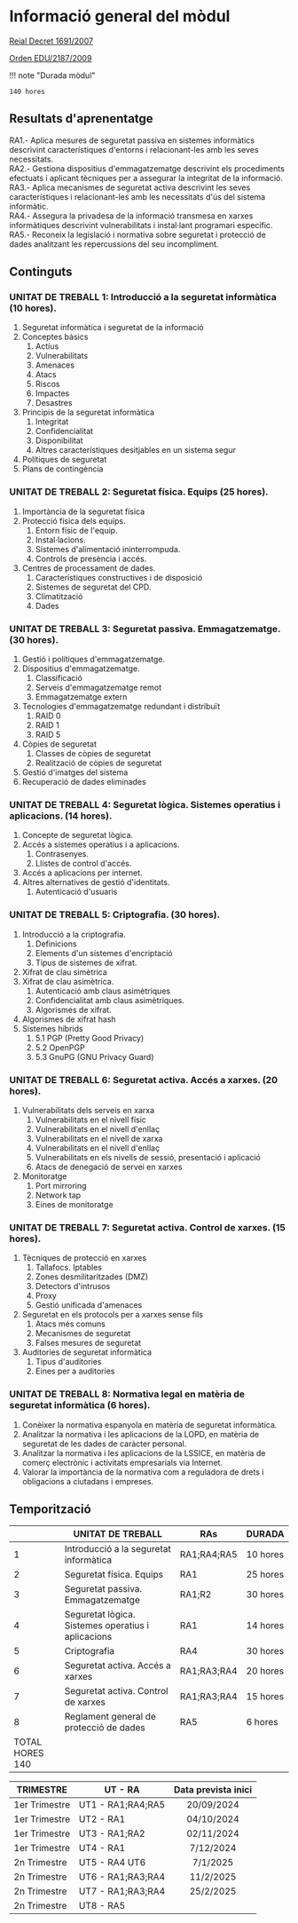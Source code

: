 # Informació general del mòdul

[Reial Decret 1691/2007](https://www.boe.es/diario_boe/txt.php?id=BOE-A-2008-819)

[Orden EDU/2187/2009](https://www.boe.es/diario_boe/txt.php?id=BOE-A-2009-13252)

!!! note "Durada mòdul"

    140 hores

## Resultats d'aprenentatge

RA1.- Aplica mesures de seguretat passiva en sistemes informàtics descrivint característiques d'entorns i relacionant-les amb les seves necessitats.  
RA2.- Gestiona dispositius d'emmagatzematge descrivint els procediments efectuats i aplicant tècniques per a assegurar la integritat de la informació.  
RA3.- Aplica mecanismes de seguretat activa descrivint les seves característiques i relacionant-les amb les necessitats d'ús del sistema informàtic.   
RA4.- Assegura la privadesa de la informació transmesa en xarxes informàtiques descrivint vulnerabilitats i instal·lant programari específic.   
RA5.- Reconeix la legislació i normativa sobre seguretat i protecció de dades analitzant les repercussions del seu incompliment.

## Continguts

### **UNITAT DE TREBALL 1: Introducció a la seguretat informàtica (10 hores).**

1. Seguretat informàtica i seguretat de la informació
2. Conceptes bàsics
    1. Actius
    2. Vulnerabilitats
    3. Amenaces
    4. Atacs
    5. Riscos
    6. Impactes
    7. Desastres
3. Principis de la seguretat informàtica
    1. Integritat
    2. Confidencialitat
    3. Disponibilitat
    4. Altres característiques desitjables en un sistema segur
4. Polítiques de seguretat
5. Plans de contingència

### **UNITAT DE TREBALL 2: Seguretat física. Equips (25 hores).**

1. Importància de la seguretat física
2. Protecció física dels equips.
    1. Entorn físic de l'equip.
    2. Instal·lacions.
    3. Sistemes d'alimentació ininterrompuda.
    4. Controls de presència i accés.
3. Centres de processament de dades.
    1. Característiques constructives i de disposició
    2. Sistemes de seguretat del CPD.
    3. Climatització
    4. Dades

### **UNITAT DE TREBALL 3: Seguretat passiva. Emmagatzematge. (30 hores).**

1. Gestió i polítiques d'emmagatzematge.
2. Dispositius d'emmagatzematge.
    1. Classificació
    2. Serveis d'emmagatzematge remot
    3. Emmagatzematge extern
3. Tecnologies d'emmagatzematge redundant i distribuït
    1. RAID 0
    2. RAID 1
    3. RAID 5
4. Còpies de seguretat
    1. Classes de còpies de seguretat
    2. Realització de còpies de seguretat
5. Gestió d'imatges del sistema
6. Recuperació de dades eliminades

### **UNITAT DE TREBALL 4: Seguretat lògica. Sistemes operatius i aplicacions. (14 hores).**

1. Concepte de seguretat lògica.
2. Accés a sistemes operatius i a aplicacions.
    1. Contrasenyes.
    2. Llistes de control d'accés.
3. Accés a aplicacions per internet.
4. Altres alternatives de gestió d'identitats.
    1. Autenticació d'usuaris

### **UNITAT DE TREBALL 5: Criptografia. (30 hores).**

1. Introducció a la criptografia.
    1. Definicions
    2. Elements d'un sistemes d'encriptació
    3. Tipus de sistemes de xifrat.
2. Xifrat de clau simètrica
3. Xifrat de clau asimètrica.
    1. Autenticació amb claus asimètriques
    2. Confidencialitat amb claus asimètriques.
    3. Algorismes de xifrat.
4. Algorismes de xifrat hash
5. Sistemes híbrids
    1. 5.1 PGP (Pretty Good Privacy)
    2. 5.2 OpenPGP
    3. 5.3 GnuPG (GNU Privacy Guard)

### **UNITAT DE TREBALL 6: Seguretat activa. Accés a xarxes. (20 hores).**

1. Vulnerabilitats dels serveis en xarxa
    1. Vulnerabilitats en el nivell físic
    2. Vulnerabilitats en el nivell d'enllaç
    3. Vulnerabilitats en el nivell de xarxa
    4. Vulnerabilitats en el nivell d'enllaç
    5. Vulnerabilitats en els nivells de sessió, presentació i aplicació
    6. Atacs de denegació de servei en xarxes
2. Monitoratge
    1. Port mirroring
    2. Network tap
    3. Eines de monitoratge

### **UNITAT DE TREBALL 7: Seguretat activa. Control de xarxes. (15 hores).**

1. Tècniques de protecció en xarxes
    1. Tallafocs. Iptables
    2. Zones desmilitaritzades (DMZ)
    3. Detectors d'intrusos
    4. Proxy
    5. Gestió unificada d'amenaces
2. Seguretat en els protocols per a xarxes sense fils
    1. Atacs més comuns
    2. Mecanismes de seguretat
    3. Falses mesures de seguretat
3. Auditories de seguretat informàtica
    1. Tipus d'auditories
    2. Eines per a auditories

### **UNITAT DE TREBALL 8: Normativa legal en matèria de seguretat informàtica (6 hores).**

1. Conèixer la normativa espanyola en matèria de seguretat informàtica.
2. Analitzar la normativa i les aplicacions de la LOPD, en matèria de seguretat de les dades de caràcter personal.
3. Analitzar la normativa i les aplicacions de la LSSICE, en matèria de comerç electrònic i activitats empresarials via Internet.
4. Valorar la importància de la normativa com a reguladora de drets i obligacions a ciutadans i empreses.

## Temporització

|  | UNITAT DE TREBALL  | RAs | DURADA  |
| ----- | ----- | ----- | ----- |
| 1 | Introducció a la seguretat informàtica  | RA1;RA4;RA5 | 10 hores |
| 2 | Seguretat física. Equips  | RA1 | 25 hores |
| 3 | Seguretat passiva. Emmagatzematge  | RA1;R2 | 30 hores |
| 4 | Seguretat lògica. Sistemes operatius i aplicacions  | RA1 | 14 hores |
| 5 | Criptografia  | RA4 | 30 hores |
| 6 | Seguretat activa. Accés a xarxes  | RA1;RA3;RA4 | 20 hores |
| 7 | Seguretat activa. Control de xarxes  | RA1;RA3;RA4 | 15 hores |
| 8 | Reglament general de protecció de dades  | RA5 | 6 hores |
| TOTAL HORES 140 |  |  |  |

| TRIMESTRE | UT \- RA | Data prevista inici |
| ----- | ----- | :---: |
| 1er Trimestre | UT1 \- RA1;RA4;RA5  | 20/09/2024 |
| 1er Trimestre | UT2 \- RA1 | 04/10/2024 |
| 1er Trimestre | UT3 \- RA1;RA2  | 02/11/2024  |
| 1er Trimestre | UT4 \- RA1 | 7/12/2024 |
| 2n Trimestre | UT5 \- RA4 UT6 | 7/1/2025  |
| 2n Trimestre | UT6 \- RA1;RA3;RA4  | 11/2/2025 |
| 2n Trimestre | UT7 \- RA1;RA3;RA4  | 25/2/2025 |
| 2n Trimestre | UT8 \- RA5 |  |